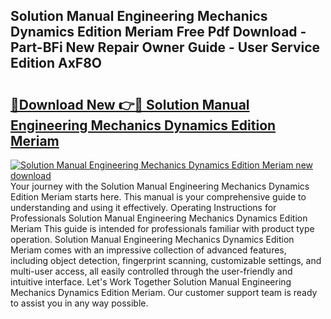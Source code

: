 ## Solution Manual Engineering Mechanics Dynamics Edition Meriam Free Pdf Download - Part-BFi New Repair Owner Guide - User Service Edition AxF8O

# <h2><a href="http://bc91223.oget.top/?id=Solution+Manual+Engineering+Mechanics+Dynamics+Edition+Meriam">🔗Download New 👉🔴 Solution Manual Engineering Mechanics Dynamics Edition Meriam</a></h2>

[![Solution Manual Engineering Mechanics Dynamics Edition Meriam new download](https://i.imgur.com/5g1atiW.png)](http://bc91223.oget.top/?id=Solution+Manual+Engineering+Mechanics+Dynamics+Edition+Meriam)
Your journey with the Solution Manual Engineering Mechanics Dynamics Edition Meriam starts here. This manual is your comprehensive guide to understanding and using it effectively. Operating Instructions for Professionals Solution Manual Engineering Mechanics Dynamics Edition Meriam This guide is intended for professionals familiar with product type operation. Solution Manual Engineering Mechanics Dynamics Edition Meriam comes with an impressive collection of advanced features, including object detection, fingerprint scanning, customizable settings, and multi-user access, all easily controlled through the user-friendly and intuitive interface. Let's Work Together Solution Manual Engineering Mechanics Dynamics Edition Meriam. Our customer support team is ready to assist you in any way possible.
